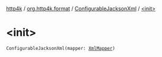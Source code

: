 [http4k](../../index.md) / [org.http4k.format](../index.md) / [ConfigurableJacksonXml](index.md) / [&lt;init&gt;](./-init-.md)

# &lt;init&gt;

`ConfigurableJacksonXml(mapper: `[`XmlMapper`](https://fasterxml.github.io/jackson-dataformat-xml/javadoc/2.9/com/fasterxml/jackson/dataformat/xml/XmlMapper.html)`)`